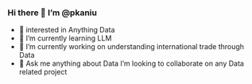 ### Hi there 👋  I’m @pkaniu

- 👀 interested in Anything Data
- 🌱 I’m currently learning LLM
- 🔭 I’m currently working on understanding international trade through Data
- 💬 Ask me anything about Data
 I’m looking to collaborate on any Data related project
